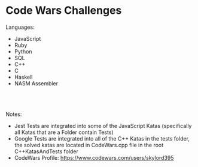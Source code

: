 # Code Wars Challenges

Languages:

- JavaScript
- Ruby
- Python
- SQL
- C++
- C
- Haskell
- NASM Assembler

<br /><br /><br />
Notes:

- Jest Tests are integrated into some of the JavaScript Katas (specifically all Katas that are a Folder contain Tests)
- Google Tests are integrated into all of the C++ Katas in the tests folder, the solved katas are located in CodeWars.cpp file in the root C++KatasAndTests folder
- CodeWars Profile: https://www.codewars.com/users/skylord395
